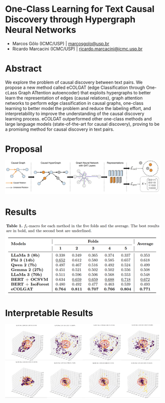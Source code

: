 # One-Class Learning for Text Causal Discovery through Hypergraph Neural Networks

- Marcos Gôlo (ICMC/USP) | marcosgolo@usp.br
- Ricardo Marcacini (ICMC/USP) | ricardo.marcacini@icmc.usp.br

# Abstract 

We explore the problem of causal discovery between text pairs. We propose a new method called eCOLGAT (edge Classification through One-cLass Graph ATtention autoencoder) that exploits hypergraphs to better learn the representation of edges (causal relations), graph attention networks to perform edge classification in causal graphs, one-class learning to better model the problem and reduce the labeling effort, and interpretability to improve the understanding of the causal discovery learning process. eCOLGAT outperformed other one-class methods and large language models (state-of-the-art for causal discovery), proving to be a promising method for causal discovery in text pairs.

# Proposal
![Proposal](/images/proposal.png)

# Results
![Results](/images/results.png)

# Interpretable Results
![Results](/images/results_inter.png)
